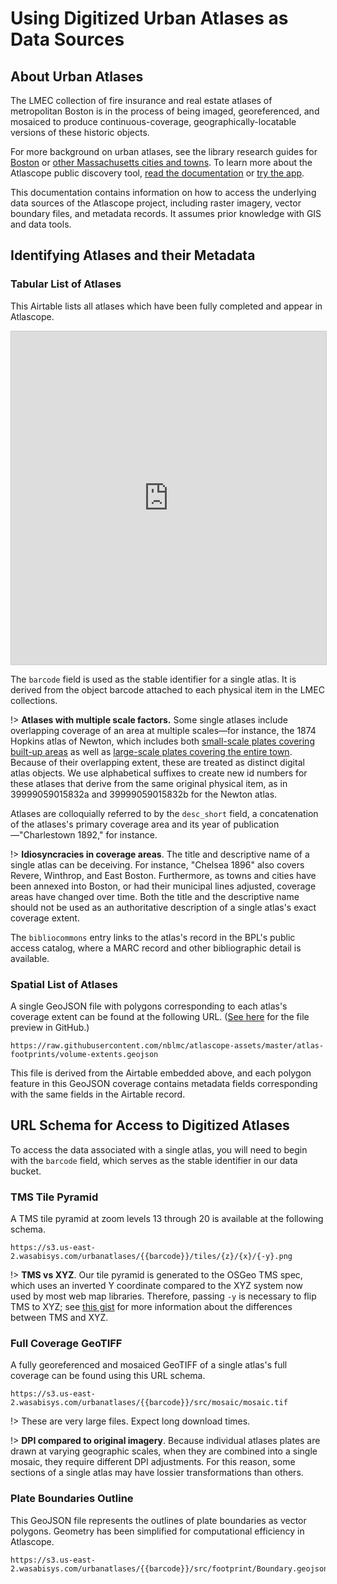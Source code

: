 # Using Digitized Urban Atlases as Data Sources

## About Urban Atlases

The LMEC collection of fire insurance and real estate atlases of metropolitan Boston is in the process of being imaged, georeferenced, and mosaiced to produce continuous-coverage, geographically-locatable versions of these historic objects. 

For more background on urban atlases, see the library research guides for [Boston](http://guides.bpl.org/urban-atlases) or [other Massachusetts cities and towns](https://guides.bpl.org/mass-urban-atlases). To learn more about the Atlascope public discovery tool, [read the documentation](/discovery-tools/atlascope) or [try the app](https://atlascope.leventhalmap.org).

This documentation contains information on how to access the underlying data sources of the Atlascope project, including raster imagery, vector boundary files, and metadata records. It assumes prior knowledge with GIS and data tools.

## Identifying Atlases and their Metadata

### Tabular List of Atlases

This Airtable lists all atlases which have been fully completed and appear in Atlascope.

<iframe class="airtable-embed" src="https://airtable.com/embed/shrBBu5AEseJvTjk5?backgroundColor=cyan&viewControls=on" frameborder="0" onmousewheel="" width="100%" height="533" style="background: transparent; border: 1px solid #ccc;"></iframe>

The `barcode` field is used as the stable identifier for a single atlas. It is derived from the object barcode attached to each physical item in the LMEC collections.

!> **Atlases with multiple scale factors.** Some single atlases include overlapping coverage of an area at multiple scales—for instance, the 1874 Hopkins atlas of Newton, which includes both [small-scale plates covering built-up areas](https://atlascope.leventhalmap.org/#view:share$base:000$overlay:39999059015832a$zoom:14.23$center:-7926719.238595215,5213651.889357576$mode:glass$pos:483) as well as [large-scale plates covering the entire town](https://atlascope.leventhalmap.org/#view:share$base:000$overlay:39999059015832a$zoom:14.23$center:-7926719.238595215,5213651.889357576$mode:glass$pos:483). Because of their overlapping extent, these are treated as distinct digital atlas objects. We use alphabetical suffixes to create new id numbers for these atlases that derive from the same original physical item, as in 39999059015832a and 39999059015832b for the Newton atlas.

Atlases are colloquially referred to by the `desc_short` field, a concatenation of the atlases's primary coverage area and its year of publication—"Charlestown 1892," for instance. 

!> **Idiosyncracies in coverage areas**. The title and descriptive name of a single atlas can be deceiving. For instance, "Chelsea 1896" also covers Revere, Winthrop, and East Boston. Furthermore, as towns and cities have been annexed into Boston, or had their municipal lines adjusted, coverage areas have changed over time. Both the title and the descriptive name should not be used as an authoritative description of a single atlas's exact coverage extent.

The `bibliocommons` entry links to the atlas's record in the BPL's public access catalog, where a MARC record and other bibliographic detail is available.

### Spatial List of Atlases

A single GeoJSON file with polygons corresponding to each atlas's coverage extent can be found at the following URL. ([See here](https://github.com/nblmc/atlascope-assets/blob/master/atlas-footprints/volume-extents.geojson) for the file preview in GitHub.)

```
https://raw.githubusercontent.com/nblmc/atlascope-assets/master/atlas-footprints/volume-extents.geojson
``` 

This file is derived from the Airtable embedded above, and each polygon feature in this GeoJSON coverage contains metadata fields corresponding with the same fields in the Airtable record.

## URL Schema for Access to Digitized Atlases

To access the data associated with a single atlas, you will need to begin with the `barcode` field, which serves as the stable identifier in our data bucket.

### TMS Tile Pyramid

A TMS tile pyramid at zoom levels 13 through 20 is available at the following schema.

```
https://s3.us-east-2.wasabisys.com/urbanatlases/{{barcode}}/tiles/{z}/{x}/{-y}.png
```

!> **TMS vs XYZ**. Our tile pyramid is generated to the OSGeo TMS spec, which uses an inverted Y coordinate compared to the XYZ system now used by most web map libraries. Therefore, passing `-y` is necessary to flip TMS to XYZ; see [this gist](https://gist.github.com/tmcw/4954720) for more information about the differences between TMS and XYZ.

### Full Coverage GeoTIFF

A fully georeferenced and mosaiced GeoTIFF of a single atlas's full coverage can be found using this URL schema.

```
https://s3.us-east-2.wasabisys.com/urbanatlases/{{barcode}}/src/mosaic/mosaic.tif
```

!> These are very large files. Expect long download times.

!> **DPI compared to original imagery**. Because individual atlases plates are drawn at varying geographic scales, when they are combined into a single mosaic, they require different DPI adjustments. For this reason, some sections of a single atlas may have lossier transformations than others.

### Plate Boundaries Outline

This GeoJSON file represents the outlines of plate boundaries as vector polygons. Geometry has been simplified for computational efficiency in Atlascope.

```
https://s3.us-east-2.wasabisys.com/urbanatlases/{{barcode}}/src/footprint/Boundary.geojson
```